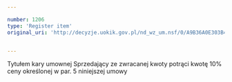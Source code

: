 ```yaml
---

number: 1206
type: 'Register item'
original_uri: 'http://decyzje.uokik.gov.pl/nd_wz_um.nsf/0/A9B36A0E303B47D7C125731D0038A4E3?OpenDocument'


---
```


Tytułem kary umownej Sprzedający ze zwracanej kwoty potrąci kwotę 10% ceny określonej w par. 5 niniejszej umowy
